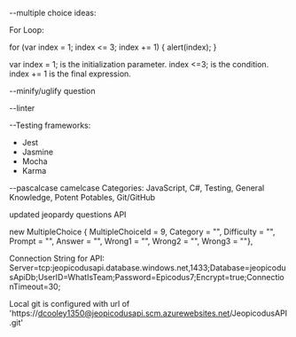 --multiple choice ideas:

For Loop:

for (var index = 1; index <= 3; index += 1) {
  alert(index);
}

var index = 1; is the initialization parameter.
index <=3; is the condition.
index += 1 is the final expression.


--minify/uglify question

--linter

--Testing frameworks:
  - Jest
  - Jasmine
  - Mocha
  - Karma

  --pascalcase camelcase
  Categories: JavaScript, C#, Testing, General Knowledge, Potent Potables, Git/GitHub

  updated jeopardy questions API

  new MultipleChoice { MultipleChoiceId = 9, Category = "", Difficulty = "", Prompt = "", Answer = "", Wrong1 = "", Wrong2 = "", Wrong3 = ""},

Connection String for API: Server=tcp:jeopicodusapi.database.windows.net,1433;Database=jeopicodusApiDb;UserID=WhatIsTeam;Password=Epicodus7;Encrypt=true;ConnectionTimeout=30;

Local git is configured with url of 'https://dcooley1350@jeopicodusapi.scm.azurewebsites.net/JeopicodusAPI.git'